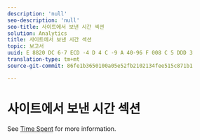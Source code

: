 ```yaml
---
description: 'null'
seo-description: 'null'
seo-title: 사이트에서 보낸 시간 섹션
solution: Analytics
title: 사이트에서 보낸 시간 섹션
topic: 보고서
uuid: E 8820 DC 6-7 ECD -4 D 4 C -9 A 40-96 F 008 C 5 DDD 3
translation-type: tm+mt
source-git-commit: 86fe1b3650100a05e52fb2102134fee515c871b1

---
```



# 사이트에서 보낸 시간 섹션

See [Time Spent](../../../components/c-variables/c-metrics/metrics-time-spent.md#concept_1241109A742947C9B73E5E2CA2362559) for more information.

